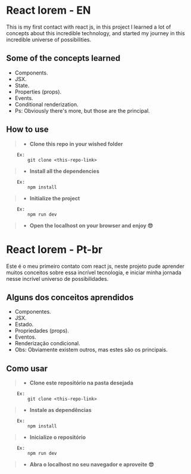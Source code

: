 # React lorem - EN

This is my first contact with react js, in this project I learned a lot of concepts about this incredible technology, and started my journey in this incredible universe of possibilities.

## Some of the concepts learned

-    Components.
-    JSX.
-    State.
-    Properties (props).
-    Events.
-    Conditional renderization.
-    Ps: Obviously there's more, but those are the principal.

## How to use

> -    <b>Clone this repo in your wished folder</b>

        Ex:
            git clone <this-repo-link>

> -    <b>Install all the dependencies</b>

        Ex:
            npm install

> -    <b>Initialize the project</b>

        Ex:
            npm run dev

> -    <b>Open the localhost on your browser and enjoy 😎</b>

# React lorem - Pt-br

Este é o meu primeiro contato com react js, neste projeto pude aprender muitos conceitos sobre essa incrível tecnologia, e iniciar minha jornada nesse incrível universo de possibilidades.

## Alguns dos conceitos aprendidos

-    Componentes.
-    JSX.
-    Estado.
-    Propriedades (props).
-    Eventos.
-    Renderização condicional.
-    Obs: Obviamente existem outros, mas estes são os principais.

## Como usar

> -    <b>Clone este repositório na pasta desejada</b>

        Ex:
            git clone <this-repo-link>

> -    <b>Instale as dependências</b>

        Ex:
            npm install

> -    <b>Inicialize o repositório</b>

        Ex:
            npm run dev

> -    <b>Abra o localhost no seu navegador e aproveite 😎</b>
